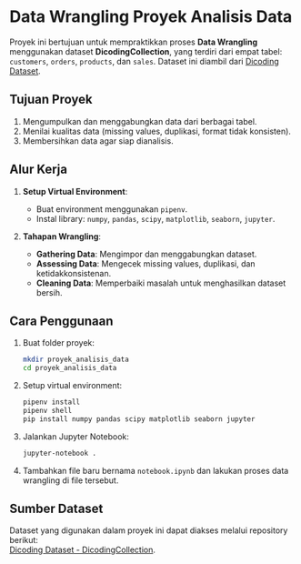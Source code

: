 # Data Wrangling Proyek Analisis Data

Proyek ini bertujuan untuk mempraktikkan proses **Data Wrangling** menggunakan dataset **DicodingCollection**, yang terdiri dari empat tabel: `customers`, `orders`, `products`, dan `sales`. Dataset ini diambil dari [Dicoding Dataset](https://github.com/dicodingacademy/dicoding_dataset/tree/main/DicodingCollection).

## Tujuan Proyek

1. Mengumpulkan dan menggabungkan data dari berbagai tabel.
2. Menilai kualitas data (missing values, duplikasi, format tidak konsisten).
3. Membersihkan data agar siap dianalisis.

## Alur Kerja

1. **Setup Virtual Environment**:
    - Buat environment menggunakan `pipenv`.
    - Instal library: `numpy`, `pandas`, `scipy`, `matplotlib`, `seaborn`, `jupyter`.

2. **Tahapan Wrangling**:
    - **Gathering Data**: Mengimpor dan menggabungkan dataset.
    - **Assessing Data**: Mengecek missing values, duplikasi, dan ketidakkonsistenan.
    - **Cleaning Data**: Memperbaiki masalah untuk menghasilkan dataset bersih.

## Cara Penggunaan

1. Buat folder proyek:
    ```bash
    mkdir proyek_analisis_data
    cd proyek_analisis_data
    ```

2. Setup virtual environment:
    ```bash
    pipenv install
    pipenv shell
    pip install numpy pandas scipy matplotlib seaborn jupyter
    ```

3. Jalankan Jupyter Notebook:
    ```bash
    jupyter-notebook .
    ```

4. Tambahkan file baru bernama `notebook.ipynb` dan lakukan proses data wrangling di file tersebut.

## Sumber Dataset

Dataset yang digunakan dalam proyek ini dapat diakses melalui repository berikut:  
[Dicoding Dataset - DicodingCollection](https://github.com/dicodingacademy/dicoding_dataset/tree/main/DicodingCollection).

